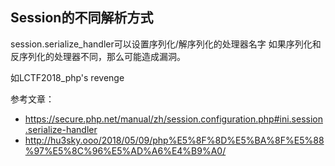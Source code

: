 ## Session的不同解析方式
session.serialize_handler可以设置序列化/解序列化的处理器名字
如果序列化和反序列化的处理器不同，那么可能造成漏洞。

如LCTF2018_php's revenge

参考文章：
- https://secure.php.net/manual/zh/session.configuration.php#ini.session.serialize-handler
- http://hu3sky.ooo/2018/05/09/php%E5%8F%8D%E5%BA%8F%E5%88%97%E5%8C%96%E5%AD%A6%E4%B9%A0/
